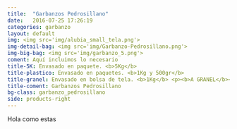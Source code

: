 ```yaml
---
title:  "Garbanzos Pedrosillano"
date:   2016-07-25 17:26:19
categories: garbanzo
layout: default
img: <img src='img/alubia_small_tela.png'>
img-detail-bag: <img src='img/Garbanzo-Pedrosillano.png'>
img-big-bag: <img src='img/garbanzo_5.png'>
coment: Aquí incluimos lo necesario
title-5K: Envasado en paquete. <b>5Kg</b>
title-plastico: Envasado en paquetes. <b>1Kg y 500gr</b>
title-granel: Envasado en bolsa de tela. <b>1Kg</b> <p><b>A GRANEL</b><br> Envasado en bolsa de <b>10Kg, 25Kg</b> 
title-coment: Garbanzos Pedrosillano
bg-class: garbanzo_pedrosillano
side: products-right
---
```


Hola como estas